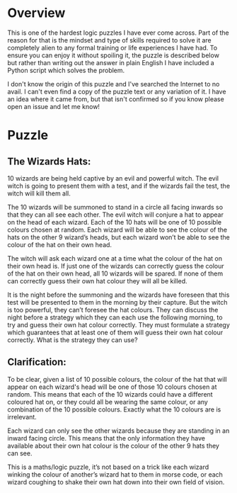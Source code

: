 # Overview
This is one of the hardest logic puzzles I have ever come across. Part of the reason for that is the mindset and type of skills required to solve it are completely alien to any formal training or life experiences I have had. To ensure you can enjoy it without spoiling it, the puzzle is described below but rather than writing out the answer in plain English I have included a Python script which solves the problem.

I don't know the origin of this puzzle and I've searched the Internet to no avail. I can't even find a copy of the puzzle text or any variation of it. I have an idea where it came from, but that isn't confirmed so if you know please open an issue and let me know!

# Puzzle

## The Wizards Hats:
10 wizards are being held captive by an evil and powerful witch. The evil witch is going to present them with a test, and if the wizards fail the test, the witch will kill them all.

The 10 wizards will be summoned to stand in a circle all facing inwards so that they can all see each other. The evil witch will conjure a hat to appear on the head of each wizard. Each of the 10 hats will be one of 10 possible colours chosen at random. Each wizard will be able to see the colour of the hats on the other 9 wizard’s heads, but each wizard won’t be able to see the colour of the hat on their own head.

The witch will ask each wizard one at a time what the colour of the hat on their own head is. If just one of the wizards can correctly guess the colour of the hat on their own head, all 10 wizards will be spared. If none of them can correctly guess their own hat colour they will all be killed.

It is the night before the summoning and the wizards have foreseen that this test will be presented to them in the morning by their capture. But the witch is too powerful, they can’t foresee the hat colours. They can discuss the night before a strategy which they can each use the following morning, to try and guess their own hat colour correctly. They must formulate a strategy which guarantees that at least one of them will guess their own hat colour correctly. What is the strategy they can use?

## Clarification:
To be clear, given a list of 10 possible colours, the colour of the hat that will appear on each wizard's head will be one of those 10 colours chosen at random. This means that each of the 10 wizards could have a different coloured hat on, or they could all be wearing the same colour, or any combination of the 10 possible colours. Exactly what the 10 colours are is irrelevant.

Each wizard can only see the other wizards because they are standing in an inward facing circle. This means that the only information they have available about their own hat colour is the colour of the other 9 hats they can see.

This is a maths/logic puzzle, it’s not based on a trick like each wizard winking the colour of another’s wizard hat to them in morse code, or each wizard coughing to shake their own hat down into their own field of vision.
